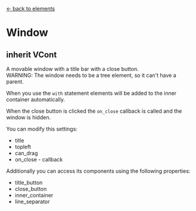 [<- back to elements](../elements.md)

# Window

## inherit VCont

A movable window with a title bar with a close button.<br>
WARNING: The window needs to be a tree element, so it can't have a parent.

When you use the `with` statement elements will be added to the inner container automatically.

When the close button is clicked the `on_close` callback is called and the window is hidden.

You can modify this settings:
- title
- topleft
- can_drag
- on_close - callback

Additionally you can access its components using the following properties:
- title_button
- close_button
- inner_container
- line_separator
